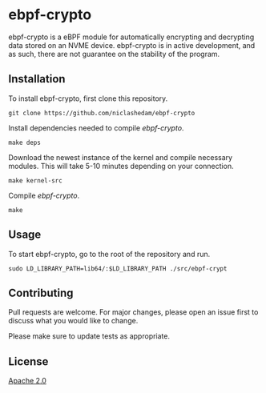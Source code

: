 # ebpf-crypto

ebpf-crypto is a eBPF module for automatically encrypting and decrypting data stored on an NVME device.
ebpf-crypto is in active development, and as such, there are not guarantee on the stability of the program.

## Installation

To install ebpf-crypto, first clone this repository.

```
git clone https://github.com/niclashedam/ebpf-crypto
```

Install dependencies needed to compile *ebpf-crypto*.

```
make deps
```

Download the newest instance of the kernel and compile necessary modules. This will take 5-10 minutes depending on your connection.

```
make kernel-src
```

Compile *ebpf-crypto*.

```
make
```

## Usage

To start ebpf-crypto, go to the root of the repository and run.

```
sudo LD_LIBRARY_PATH=lib64/:$LD_LIBRARY_PATH ./src/ebpf-crypt
```

## Contributing
Pull requests are welcome. For major changes, please open an issue first to discuss what you would like to change.

Please make sure to update tests as appropriate.

## License
[Apache 2.0](https://choosealicense.com/licenses/apache-2.0/)
